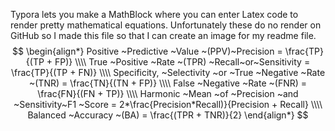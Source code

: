 Typora lets you make a MathBlock where you can enter Latex code to render pretty mathematical equations.  Unfortunately these do no render on GitHub so I made this file so that I can create an image for my readme file.
$$
\begin{align*}
Positive ~Predictive ~Value ~(PPV)~Precision =  \frac{TP}{(TP + FP)} \\\\
True ~Positive ~Rate ~(TPR) ~Recall~or~Sensitivity =  \frac{TP}{(TP + FN)} \\\\
Specificity, ~Selectivity ~or ~True ~Negative ~Rate ~(TNR) =  \frac{TN}{(TN + FP)} \\\\
False ~Negative ~Rate ~(FNR) =  \frac{FN}{(FN + TP)} \\\\
 Harmonic ~Mean ~of ~Precision ~and ~Sensitivity~F1 ~Score = 2*\frac{Precision*Recall)}{Precision + Recall} \\\\
Balanced ~Accuracy ~(BA) = \frac{(TPR + TNR)}{2}
\end{align*}
$$
